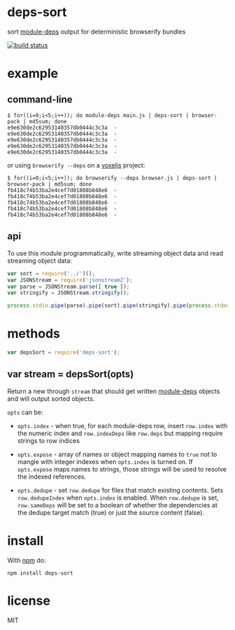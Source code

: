 # deps-sort

sort [module-deps](https://npmjs.org/package/module-deps) output for deterministic
browserify bundles

[![build status](https://secure.travis-ci.org/substack/deps-sort.png)](http://travis-ci.org/substack/deps-sort)

# example

## command-line

```
$ for((i=0;i<5;i++)); do module-deps main.js | deps-sort | browser-pack | md5sum; done
e9e630de2c62953140357db0444c3c3a  -
e9e630de2c62953140357db0444c3c3a  -
e9e630de2c62953140357db0444c3c3a  -
e9e630de2c62953140357db0444c3c3a  -
e9e630de2c62953140357db0444c3c3a  -
```

or using `browserify --deps` on a [voxeljs](http://voxeljs.com/) project:

```
$ for((i=0;i<5;i++)); do browserify --deps browser.js | deps-sort | browser-pack | md5sum; done
fb418c74b53ba2e4cef7d01808b848e6  -
fb418c74b53ba2e4cef7d01808b848e6  -
fb418c74b53ba2e4cef7d01808b848e6  -
fb418c74b53ba2e4cef7d01808b848e6  -
fb418c74b53ba2e4cef7d01808b848e6  -
```

## api

To use this module programmatically, write streaming object data and read
streaming object data:

``` js
var sort = require('../')();
var JSONStream = require('jsonstream2');
var parse = JSONStream.parse([ true ]);
var stringify = JSONStream.stringify();

process.stdin.pipe(parse).pipe(sort).pipe(stringify).pipe(process.stdout);
```

# methods

``` js
var depsSort = require('deps-sort');
```

## var stream = depsSort(opts)

Return a new through `stream` that should get written
[module-deps](https://npmjs.org/package/module-deps) objects and will output
sorted objects.

`opts` can be:

* `opts.index` - when true, for each module-deps row, insert `row.index` with
the numeric index and `row.indexDeps` like `row.deps` but mapping require
strings to row indices

* `opts.expose` - array of names or object mapping names to `true` not to mangle
with integer indexes when `opts.index` is turned on. If `opts.expose` maps names
to strings, those strings will be used to resolve the indexed references.

* `opts.dedupe` - set `row.dedupe` for files that match existing contents. Sets
`row.dedupeIndex` when `opts.index` is enabled. When `row.dedupe` is set,
`row.sameDeps` will be set to a boolean of whether the dependencies at the
dedupe target match (true) or just the source content (false).

# install

With [npm](https://npmjs.org) do:

```
npm install deps-sort
```

# license

MIT
